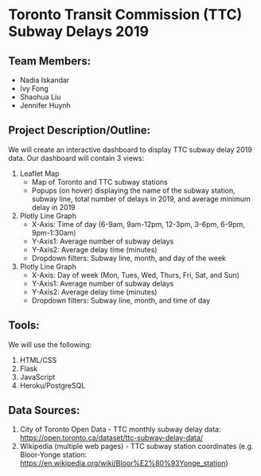 # Toronto Transit Commission (TTC) Subway Delays 2019

## **Team Members:**
- Nadia Iskandar
- Ivy Fong
- Shaohua Liu
- Jennifer Huynh

## **Project Description/Outline:**
We will create an interactive dashboard to display TTC subway delay 2019 data. Our dashboard will contain 3 views:

1.	Leaflet Map
	- Map of Toronto and TTC subway stations
	- Popups (on hover) displaying the name of the subway station, subway line, total number of delays in 2019, and average minimum delay in 2019
2.	Plotly Line Graph
	- X-Axis: Time of day (6-9am, 9am-12pm, 12-3pm, 3-6pm, 6-9pm, 9pm-1:30am)
	- Y-Axis1: Average number of subway delays 
	- Y-Axis2: Average delay time (minutes)
	- Dropdown filters: Subway line, month, and day of the week
3.	Plotly Line Graph
	- X-Axis: Day of week (Mon, Tues, Wed, Thurs, Fri, Sat, and Sun)
	- Y-Axis1: Average number of subway delays 
	- Y-Axis2: Average delay time (minutes)
	- Dropdown filters: Subway line, month, and time of day

## **Tools:**
We will use the following:
1.	HTML/CSS
2.	Flask
3.	JavaScript
4.	Heroku/PostgreSQL

## **Data Sources:**
1.	City of Toronto Open Data - TTC monthly subway delay data: https://open.toronto.ca/dataset/ttc-subway-delay-data/
2.	Wikipedia (multiple web pages) - TTC subway station coordinates (e.g. Bloor-Yonge station: https://en.wikipedia.org/wiki/Bloor%E2%80%93Yonge_station)
